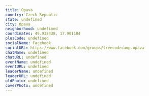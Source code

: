 ```yaml
---
title: Opava
country: Czech Republic
state: undefined
city: Opava
neighborhood: undefined
coordinates: 49.932438, 17.901184
plusCode: undefined
socialName: Facebook
socialURL: https://www.facebook.com/groups/freecodecamp.opava
chatName: undefined
chatURL: undefined
eventName: undefined
eventURL: undefined
leaderName: undefined
leaderURL: undefined
oldPhoto: undefined
coverPhoto: undefined
---
```

